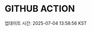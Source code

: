 # GITHUB ACTION
  <!-- START_UPDATED_TIME -->
  업데이트 시간: 2025-07-04 13:58:56 KST
  <!-- END_UPDATED_TIME -->
